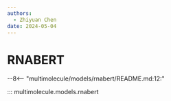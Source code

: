 ```yaml
---
authors:
  - Zhiyuan Chen
date: 2024-05-04
---
```


# RNABERT

--8<-- "multimolecule/models/rnabert/README.md:12:"

::: multimolecule.models.rnabert
